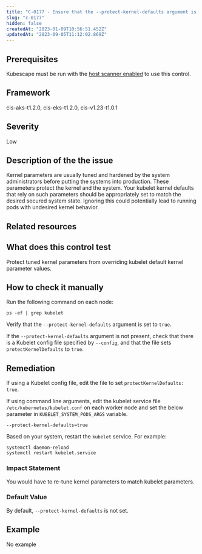 ```yaml
---
title: "C-0177 - Ensure that the --protect-kernel-defaults argument is set to true"
slug: "c-0177"
hidden: false
createdAt: "2023-01-09T10:56:51.452Z"
updatedAt: "2023-09-05T11:12:02.869Z"
---
```

## Prerequisites
Kubescape must be run with the [host scanner enabled](/docs/scanning/#the-host-scanner) to use this control.
## Framework
cis-aks-t1.2.0, cis-eks-t1.2.0, cis-v1.23-t1.0.1
## Severity
Low
## Description of the the issue
Kernel parameters are usually tuned and hardened by the system administrators before putting the systems into production. These parameters protect the kernel and the system. Your kubelet kernel defaults that rely on such parameters should be appropriately set to match the desired secured system state. Ignoring this could potentially lead to running pods with undesired kernel behavior.
## Related resources

## What does this control test
Protect tuned kernel parameters from overriding kubelet default kernel parameter values.
## How to check it manually
Run the following command on each node:

 
```
ps -ef | grep kubelet

```
 Verify that the `--protect-kernel-defaults` argument is set to `true`.

 If the `--protect-kernel-defaults` argument is not present, check that there is a Kubelet config file specified by `--config`, and that the file sets `protectKernelDefaults` to `true`.
## Remediation
If using a Kubelet config file, edit the file to set `protectKernelDefaults: true`.

 If using command line arguments, edit the kubelet service file `/etc/kubernetes/kubelet.conf` on each worker node and set the below parameter in `KUBELET_SYSTEM_PODS_ARGS` variable.

 
```
--protect-kernel-defaults=true

```
 Based on your system, restart the `kubelet` service. For example:

 
```
systemctl daemon-reload
systemctl restart kubelet.service

```
### Impact Statement
You would have to re-tune kernel parameters to match kubelet parameters.
### Default Value
By default, `--protect-kernel-defaults` is not set.
## Example
No example